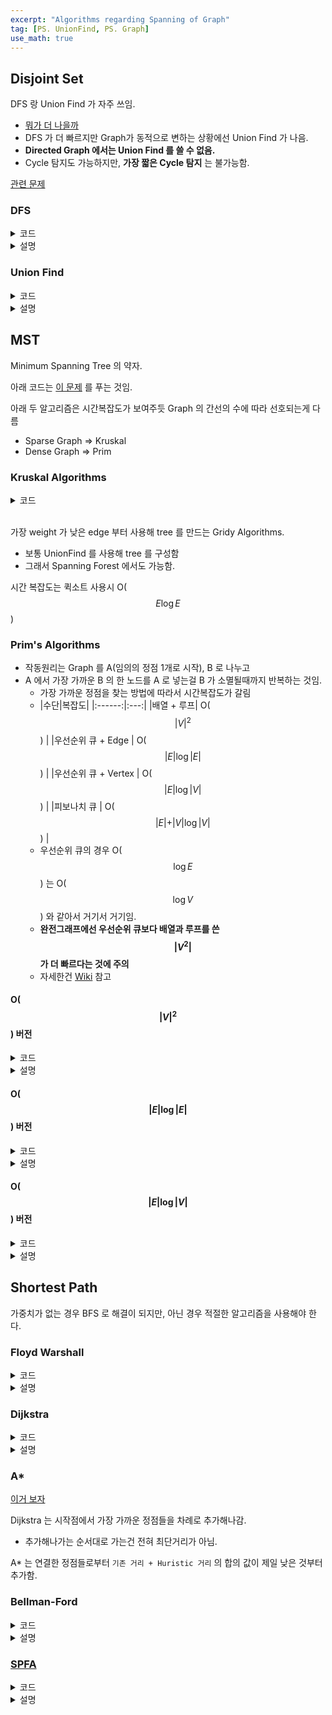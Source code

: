 ```yaml
---
excerpt: "Algorithms regarding Spanning of Graph"
tag: [PS. UnionFind, PS. Graph]
use_math: true
---
```


## Disjoint Set

DFS 랑 Union Find 가 자주 쓰임.
+ [뭐가 더 나을까](https://stackoverflow.com/questions/28398101/union-find-or-dfs-which-one-is-better-to-find-connected-component)
+ DFS 가 더 빠르지만 Graph가 동적으로 변하는 상황에선 Union Find 가 나음.
+ __Directed Graph 에서는 Union Find 를 쓸 수 없음.__
+ Cycle 탐지도 가능하지만, __가장 짧은 Cycle 탐지__ 는 불가능함.

[관련 문제](https://www.acmicpc.net/submit/9466/40529687)

### DFS

<details> 
<summary>코드</summary> 
{% highlight c++ %}

vector<int> lines[MAX_IN];
bool stTB[MAX_IN]; bool edTB[MAX_IN];

void DFS(int cur)
{
	stTB[cur] = true;

	for (auto l : lines[cur])
	{
		if (!stTB[l])      // 방문한 노드가 아닐 때만 DFS() 를 함
			DFS(l);
		else if (!edTB[l]) // 현재 노드에서 탐색이 안끝났는데 돌아왔다면 Cyle
			;// detect
	}
	
	edTB[cur] = true;      // 현재 노드에서의 탐색 완료
}

{% endhighlight c++ %}
</details>

<details> 
<summary>설명</summary>
<div markdown="1">
<br/>

O($$N$$) 에 끝나며 정적인 그래프에서 사용가능하다.

DFS 에서 Edge 는 4가지 종류가 있다.
+ DFS Search Tree 구성을 위해 사용된 Edge, 
+ Backward Edge : DFS Search Tree 상에서 Parent Node 로 향하는 Edge
+ Forward Edge : DFS Search Tree 상에서 Child Node 로 향하는 Edge
+ Cross Edge : 서로 다른 DFS Search Tree 를 연결하거나 Parent/Child 가 아닌 Node 간을 연결하는 Edge

Backward Edge 가 있으면 Cycle 이 있으며 그 역도 성립한다.
+ ```stTB[] == true && edTB[] == false``` 의 조건이 바로 그것
+ __가장 짧은 Cycle 을 탐색하는건 보장되지 않는다.__ Forward Edge 를 거쳐서 Backward Edge 를 지날 가능성이 있으나 이 경우는 탐색하지 않기 때문이다.

DFS 를 단순히 Visit 체크로 구현하는 경우도 있다.
+ Birected Graph 의 경우는 방문체크로도 Cycle 을 찾아낼 수 있다.
+ __Directed Graph 인 경우는 Visit 된 노드가 꼭 Cycle 을 보장하지 않는다.__ 

</div>
</details>


### Union Find

<details> 
<summary>코드</summary> 
{% highlight c++ %}

int rootTB[MAX_IN], rankTB[MAX_IN];
void Init(int n)
{
	for(int i = 0; i <=n; i++) rootTB[i] = i;
	fill(rankTB, rankTB+n+1, 0);
}

int Find(int a)
{
	if (rootTB[a] == a) return a;
	return rootTB[a] = Find(rootTB[a]);
}

bool Union(int from, int to)
{
	from = Find(from);
	to = Find(to);
	if (from == to) return false;
	if(rankTB[to] < rankTB[from]) swap(from, to);
	if(rankTB[to] == rankTB[from]) rankTB[to]++;
	rootTB[from] = to;
	return true;
}

{% endhighlight %}
</details>

<details> 
<summary>설명</summary>
<div markdown="1">
<br/>

여기서 시간복잡도는 보통 $$N$$ 번의 ```Union()``` 후에 ```Find()``` 연산을 할 때의 Amortized Time Complexity 를 구한다.

총 시간복잡도는 아래의 두 최적화를 모두 하면 O([$$\alpha(N)$$](https://en.wikipedia.org/wiki/Ackermann_function)), 모두 안하면 O($$N$$) 이 된다.
+ Rank Optimization
  + Rank 가 합쳐진 Tree 의 최대 깊이를 의미함.
  + Append a root of shallow tree to a root of deeper one in ```Union()```.
  + 알고리즘 특성 상 최소 이진트리의 크기를 유지하게 되어 Amortized O($$\log{\mathrm{N}}$$) 을 만듬 
+ Path Compression
  + 각 정점의 ```rootTB[]``` 는 현재 구성한 Tree 의 Root 만을 저장시키는 것.
  + 이것만 사용시 O($$M\log(N)$$) 이라함. [SE](https://cs.stackexchange.com/questions/48649/complexity-of-union-find-with-path-compression-without-rank), [Prinston 수업 PPT](https://www.cs.princeton.edu/~wayne/kleinberg-tardos/pdf/UnionFind.pdf)
+ 자세한건 [Samsung SW 블로그](https://www.secmem.org/blog/2021/04/19/Union-Find-Time-Complexity-Proof/) , [Wiki](https://en.wikipedia.org/wiki/Disjoint-set_data_structure) 참고

+ 근데 둘다 하면 오버헤드 때문에 더 느려질 가능성이 커지고, 대체로 더 빠른 Path Compression 만 적용하는 경우가 많음.

</div>
</details>


## MST

Minimum Spanning Tree 의 약자. 

아래 코드는 [이 문제](https://www.acmicpc.net/problem/1197) 를 푸는 것임.

아래 두 알고리즘은 시간복잡도가 보여주듯 Graph 의 간선의 수에 따라 선호되는게 다름
+ Sparse Graph => Kruskal
+ Dense Graph => Prim

### Kruskal Algorithms 

<details> 
<summary>코드</summary> 

{% highlight c++ %}

int main()
{
	int v, e;
	cin >> v >> e;

	for (int i = 0; i < e; i++)
	{
		int a, b, c;
		cin >> a >> b >> c;
		lines[i] = { a, b, c };
	}
	sort(lines, lines + e, [](E& a, E& b) { return a.w < b.w; });
	
	int ans = 0;
	Init(v);
	for (int i = 0; i < e; i++)
		if (Union(lines[i].a, lines[i].b))
			ans += lines[i].w;
	cout << ans;
}

{% endhighlight %} 
</details>

<br/>

가장 weight 가 낮은 edge 부터 사용해 tree 를 만드는 Gridy Algorithms.
+ 보통 UnionFind 를 사용해 tree 를 구성함
+ 그래서 Spanning Forest 에서도 가능함.

시간 복잡도는 퀵소트 사용시 O($$E\log{E}$$)


### Prim's Algorithms

+ 작동원리는 Graph 를 A(임의의 정점 1개로 시작), B 로 나누고
+ A 에서 가장 가까운 B 의 한 노드를 A 로 넣는걸 B 가 소멸될때까지 반복하는 것임.
  + 가장 가까운 정점을 찾는 방법에 따라서 시간복잡도가 갈림
  + |수단|복잡도|
   |:------:|:---:|
    |배열 + 루프| O($$\vert V \vert ^ 2 $$) |
    |우선순위 큐 + Edge   | O($$\vert E \vert \log{\vert E \vert }$$) |
    |우선순위 큐 + Vertex | O($$\vert E \vert \log{\vert V \vert }$$) |
    |피보나치 큐               | O($$\vert E \vert + \vert V \vert \log{\vert V \vert }$$)  |   
  + 우선순위 큐의 경우 O($$\log{E}$$) 는 O($$\log{V}$$) 와 같아서 거기서 거기임.
  + __완전그래프에선 우선순위 큐보다 배열과 루프를 쓴 $$\vert V^2 \vert $$ 가 더 빠르다는 것에 주의__
  + 자세한건 [Wiki](https://en.wikipedia.org/wiki/Prim%27s_algorithm#Time_complexity) 참고

#### O($$\vert V \vert ^2 $$) 버전

<details> 
<summary>코드</summary> 
{% highlight c++ %}

struct E { int d, w; };
vector<E> lines[100001]; int prim[100001]; 
bool bSelected[100001];

int main()
{
	fastio;

	int v, e;
	cin >> v >> e;
	
	for (int i = 0; i < e; i++)
	{
		int a, b, c;
		cin >> a >> b >> c;
		lines[a].push_back({ b, c });
		lines[b].push_back({ a, c });
	}
	
	fill(prim, prim + v+1, 1e9); 
	prim[1] = 0;
	
	int ans = 0;
	for (int i = 1; i <= v; i++)
	{
		int cur = -1, min_w = 1e9;
		for (int j = 1; j <= v; j++)
		{
			if (!bSelected[j] && min_w > prim[j])
			{
				cur = j; 
				min_w = prim[j];
			}
		}
		if (cur < 0) break; // not spanning
		ans += min_w;
		bSelected[cur] = true;
		for (auto& l : lines[cur])
			prim[l.d] = min(prim[l.d], l.w);
	}
	cout << ans;
}

{% endhighlight %}
</details>

<details> 
<summary>설명</summary>
<div markdown="1">
<br/>
완전 그래프에 가까울수록 큐를 쓰는 버전보다 이 버전이 더 빠름에 주의하자.
</div>
</details>

#### O($$\vert E \vert \log{\vert E \vert }$$) 버전

<details> 
<summary>코드</summary> 
{% highlight c++ %}

struct E { int d, w; };
namespace std {

	template<> struct greater<E> {
		bool operator()(const E& a, const E& b) const { return a.w > b.w; }
	};
}
vector<E> lines[100001];
bool bSelected[100001];

int main()
{
	int v, e;
	cin >> v >> e;

	int a, b, c;
	for (int i = 0; i < e; i++)
	{
		cin >> a >> b >> c;
		lines[a].push_back({ b, c });
		lines[b].push_back({ a, c });
	}
	
	int ans = 0;
	priority_queue<E, vector<E>, greater<E>> q; q.push({ 1, 0 });
	for (int i = 1; i <= v; i++)  // 최대 갯수만큼 합쳤으면 q 비우기 생략용
	{
		while (!q.empty())
		{			
			if (bSelected[q.top().d]) {   // q 에 이전 vertex 의 edge 들이 있어 필수
				q.pop(); 
				continue;
			}
			bSelected[q.top().d] = true;
			ans += q.top().w;
			for (auto& l : lines[q.top().d])
				if (!bSelected[l.d])  // 없어도 되는데 약간 느려짐
					q.push(l);
		}
		// not spanning
	}
	cout << ans;
}

{% endhighlight %}
</details>

<details> 
<summary>설명</summary>
<div markdown="1">
<br/>
Min Priority Queue 에 Edge 를 저장함
+ 선택된 vertex 마다 priority queue 에 연결된 edge 를 넣음.
+ queue 의 값을 꺼내면서 지금까지 합치지 않은 가장 가까운 vertex 를 추가함.

사소한 팁으로
+ 이때 이전 vertex 에서 넣은 edge 가 __계속 누적되기 때문에__ 중복여부를 꼭 체크해야함.
+ edge 를 넣을때 중복여부를 체크하면 약간 빨라짐.
+ 정점 수만큼 루프를 도는건 priority queue 에  남은걸 다 비울 필요 없게하는 용도임.

시간복잡도는 queue 를 완전히 비우고, edge 를 넣을 때 중복여부를 체크하지 않는다면, $$\vert E \vert$$ 번 queue 에서 넣고 빼야함. 그러므로 O($$\vert E \vert \log{\vert E \vert }$$)
</div>
</details>


#### O($$\vert E \vert \log{\vert V \vert }$$) 버전


<details> 
<summary>코드</summary> 
{% highlight c++ %}

PQ<int, MAX_IN> q;

int main()
{
	int v, e;
	cin >> v >> e;

	int a, b, c;
	for (int i = 0; i < e; i++)
	{
		cin >> a >> b >> c;
		lines[a].push_back({ b, c });
		lines[b].push_back({ a, c });
	}
	
	for (int i = 0; i < v; i++) q.Push(10000000);  // 모든 정점을 미리 넣어놓음
	q.keys[1].v = 0; q.DecreaseKey(q.keys[1]);  // 정점 하나만 갈수 있도록 해놓음
	
	int ans = 0;
	while (!q.Empty())  // 넣는건 없고 빼는것만 있어 v 번 반복.
	{
		int cur = q.TopKey();
		ans += q.Pop();
		for (auto& l : lines[cur])
		{
			q.keys[l.d].v = min(q.keys[l.d].v, l.w);   // 선택된 정점의 간선으로 연결된 정점의 비용을 업데이트 후
			q.DecreaseKey(q.keys[l.d]);   // 우선순위 큐를 업데이트
		}
	}
	
	cout << ans;
}

{% endhighlight %}
</details>

<details> 
<summary>설명</summary>
<div markdown="1">
<br/>
```PQ``` 는 [여기](https://mona04.github.io/posts/algorithm/algorithms%20concept/Priority-Queue/) 에서 ```DecreaseKey()``` 를 하도록 Max -> Min 으로 교체한 것임.

시간복잡도 설명은 [유튜브](https://youtu.be/-2sDU5kmkNE) 에서 잘 설명해줌.
+ Min Priority Queue 에 Vertex 를 넣고, 하나 빼고 대응되는 Weight 를 최대로 넣어 초기화.
+ Queue 가 빌 때까지 가장 가까운 정점을 꺼내고,
+ 여기와 연결된 간선의 가중치가 기존보다 더 작으면 ```DecreaseKey()``` 함.
+ 모든 간선에 대해서 ```DecreaseKey()``` 를 수행하므로 O($$\vert E \vert \times \log{\vert V \vert}$$) 가 됨.
+ Queue 내에 공간을 전의 방법보다 덜먹는다는게 장점? 

</div>
</details>

## Shortest Path

가중치가 없는 경우 BFS 로 해결이 되지만, 아닌 경우 적절한 알고리즘을 사용해야 한다.

### Floyd Warshall 

<details> 
<summary>코드</summary> 
{% highlight c++ %}

fill(dp[0], dp[100] + 101, 100000000);

... // dp[s][e] = weight of Edge(s, e);

for(int d = 1; d <= n; d++)
	for(int s = 1; s <= n; s++)
		for (int e = 1; e <= n; e++)
			if (dp[s][e] > dp[s][d] + dp[d][e])
				dp[s][e] = dp[s][d] + dp[d][e];

{% endhighlight c++ %}
</details>

<details> 
<summary>설명</summary>
<div markdown="1">
<br/>
모든 가능한 경로에 대해서 가장 짧은 비용을 얻어냄.
+ 경로추적은 ```dp[s][e]``` 를 업데이트 시 ```d``` 값을 넣어주면 됨.
+ 이후 DFS 를 Inorder 로 해주면 됨.

시간복잡도는 O($$\vert N^3 \vert $$) 가 자명함

</div>
</details>


### Dijkstra

<details> 
<summary>코드</summary> 
{% highlight c++ %}

struct E { int d, w; };
namespace std {

	template<> struct greater<E> {
		bool operator()(const E& a, const E& b) const { return a.w > b.w; }
	};
}

vector<E> lines[MAX_IN]; 
int dp[MAX_IN];
int n; // vertex number

void Dijkstra(int start)
{
	fill(dp, dp + n + 1, 1e9);
	priority_queue<E, vector<E>, greater<E>> q;
	dp[start] = 0; q.push({start, 0});

	while (!q.empty())
	{
		E cur = q.top(); q.pop();
		if (dp[cur.d] < cur.w) continue;  // out of updated edge
		for (E& l : lines[cur.d])
		{
			if (dp[cur.d] + l.w < dp[l.d])
			{
				dp[l.d] = dp[cur.d] + l.w;
				q.push({ l.d, dp[l.d] });
			}
		}
	}
}

{% endhighlight c++ %}
</details>

<details> 
<summary>설명</summary>
<div markdown="1">
<br/>

Dijkstra 를 수행하면 시작점으로부터 __나머지 모든 정점에 대한 거리가 구해짐__

작동 방법은 Gridy + DP 가 같이 사용됨
+ 시작점을 제외한 모든 점까지의 거리( ```dp[]``` )를 무한대로 지정함
+ 방문하지 않은 모든 정점 중에서 가까운 정점 ```s``` 을 남은 정점이 없을 때까지 선택함. 
  +  ```s``` 와 연결된 정점 ```t``` 마다,  ```dp[t] = min(dp[t], dp[s] + weight of s->t )``` 를 수행함.
  + 그러면 ```dp``` 는 지금까지 방문한 정점들에 대해서 나머지 정점들의 가장 짧은 길이를 저장하고 있음. 이 중 가장 가까운 정점은 지금까지 선택된 정점 다음으로 가까운 정점이 되며 Gridy 를 반복하게 됨.

가까운 정점 ```s``` 를 선택하는 방법을 최적화 하는 과정에서 Prim's Algorithms 과 같은 이슈를 가짐.
+ 위 코드는 Priority Queue 에서 현재까지 연결된 모든 간선을 관리한 것.
+  위에서 살펴보았듯 Priority Queue 에서 모든 정점을 관리하며 ```DecreaseKey()``` 를 수행할 수도 있음.

</div>
</details>

### A*

[이거 보자](http://www.gisdeveloper.co.kr/?p=3897)

Dijkstra 는 시작점에서 가장 가까운 정점들을 차례로 추가해나감.
+ 추가해나가는 순서대로 가는건 전혀 최단거리가 아님.

A* 는 연결한 정점들로부터  ```기존 거리 + Huristic 거리``` 의 합의 값이 제일 낮은 것부터 추가함.



### Bellman-Ford

<details> 
<summary>코드</summary> 
{% highlight c++ %}

struct E { int d, w; };

vector<E> lines[501];
int n; // vertex number

const int MAX_IN = 501;
long long distTB[MAX_IN];

bool bellman(int start) 
{
	fill(distTB, distTB + n + 1, 1e9);
	distTB[start] = 0;
	bool updated = false;
	for (int i = 0; i < n; i++)
	{
		updated = false;
		for (int s = 1; s <= n; s++) 
		{
			if (distTB[s] == 1e9) continue;
			for (auto& l : lines[s]) 
				if (distTB[l.d] > distTB[s] + l.w) 
				{
					distTB[l.d] = distTB[s] + l.w; // edge relaxation
					updated = true;
				}
		}
		if (updated == false) break;
	}
	return updated != true;
}

{% endhighlight c++ %}
</details>

<details> 
<summary>설명</summary>
<div markdown="1">
<br/>

다익스트라에서는 사이클 내의 거리가 음수가 되면 무한루프를 돌게된다. 벨만 포드 알고리즘은 그렇지 않으며 그러한 사이클을 탐지해낼 수도 있다. 

아이디어는 Edge Relaxation 이 가능한 경우의 수가 최대 $$V-1$$ 번이 정상적이고 그 이상이 되면 무한루프라는 것이다. 왜냐하면 다른 정점을 경유해서 거리가 변할 수 있는 경우의 수는 정점 간 간선의 갯수이기 때문이다. 그래서 정점을 점차 추가하면서 추가된 정점과 연결된 모든 간선에 대해서 Edge Relaxation 을 하고, 마지막으로 정점을 추가했을 때도 Edge Relaxation 이 일어나면 Cycle 이라고 알린다.

시작점이 없이 그냥 그래프에서 음수 사이클을 찾을 때도 사용할 수 있다. 이땐 시작점의 거리만 0 으로 초기화 하는게 아니라 모든 정점의 거리를 똑같이 초기화 한 뒤 탐색을 시작하면 된다. [문제](https://mona04.github.io/posts/algorithm/boj-gold/BOJ-1865%29-%EC%9B%9C%ED%99%80/), [풀이](https://mona04.github.io/posts/algorithm/boj-gold/BOJ-1865%29-웜홀/)

시간복잡도는 $$O(\vert V \vert \vert E \vert)$$ 이다.

</div>
</details>


### [SPFA](https://en.wikipedia.org/wiki/Shortest_Path_Faster_Algorithm)

<details> 
<summary>코드</summary> 
{% highlight c++ %}

struct E { int d, w; };
vector<E> lines[501];
int n; // vertex number

const int MAX_IN = 501;
bool inQ[MAX_IN]; 
long long distTB[MAX_IN], visitTB[MAX_IN];

bool SPFA(int start) 
{
	fill(distTB, distTB + n+1, 1e9);
	queue<int> q;

	q.push(start);  inQ[start] = true;
	distTB[start] = 0; visitTB[start]++;
	
	while (!q.empty()) {
		int cur = q.front(); q.pop(); inQ[cur] = false;
	
		for (auto& l : lines[cur]) 
		{
			if (distTB[l.d] > distTB[cur] + l.w) 
			{
				distTB[l.d] = distTB[cur] + l.w;  // edge relaxation
				if (!inQ[l.d]) {
					q.push(l.d); inQ[l.d] = true;
					if (++visitTB[l.d] >= n)
						return false;
				}
			}
		}
	}
	
	return true;
}

{% endhighlight c++ %}
</details>

<details> 
<summary>설명</summary>
<div markdown="1">
<br/>

벨만포드 알고리즘의 빠른버전. 최악의 시간복잡도는 $$O(\vert V \vert \vert E \vert)$$ 으로 동일하지만 평균 시간복잡도가 실험 결과 상  $$O(\vert E \vert)$$ 이라고 한다. 위키가 그렇게 어려운 내용도 없으니 한번 읽어보자.

</div>
</details>



<br/>